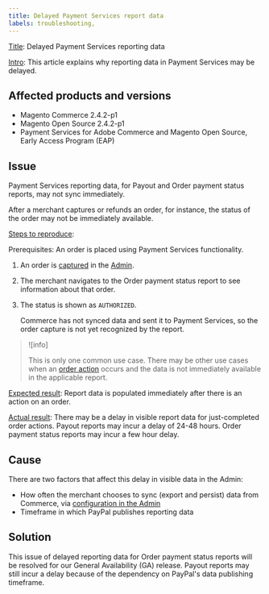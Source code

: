 ```yaml
---
title: Delayed Payment Services report data
labels: troubleshooting,
---
```


<u>Title</u>: Delayed Payment Services reporting data<br/>

<u>Intro</u>: This article explains why reporting data in Payment Services may be delayed.

## Affected products and versions

* Magento Commerce 2.4.2-p1
* Magento Open Source 2.4.2-p1
* Payment Services for Adobe Commerce and Magento Open Source, Early Access Program (EAP)

## Issue

Payment Services reporting data, for Payout and Order payment status reports, may not sync immediately.

After a merchant captures or refunds an order, for instance, the status of the order may not be immediately available.

<u>Steps to reproduce</u>:

Prerequisites: An order is placed using Payment Services functionality.

1. An order is [captured](https://docs.magento.com/user-guide/sales/order-update.html) in the [Admin](https://docs.magento.com/user-guide/stores/admin.html).
1. The merchant navigates to the Order payment status report to see information about that order.
1. The status is shown as `AUTHORIZED`.

    Commerce has not synced data and sent it to Payment Services, so the order capture is not yet recognized by the report.

>![info]
>
>This is only one common use case. There may be other use cases when an [order action](https://docs.magento.com/user-guide/sales/order-actions.html) occurs and the data is not immediately available in the applicable report.

<u>Expected result</u>:
Report data is populated immediately after there is an action on an order.

<u>Actual result</u>:
There may be a delay in visible report data for just-completed order actions. Payout reports may incur a delay of 24-48 hours. Order payment status reports may incur a few hour delay.

## Cause

There are two factors that affect this delay in visible data in the Admin:

* How often the merchant chooses to sync (export and persist) data from Commerce, via [configuration in the Admin](https://devdocs-beta.magento.com/payment-services/configure-payments.html)
* Timeframe in which PayPal publishes reporting data

## Solution

This issue of delayed reporting data for Order payment status reports will be resolved for our General Availability (GA) release. Payout reports may still incur a delay because of the dependency on PayPal's data publishing timeframe.
